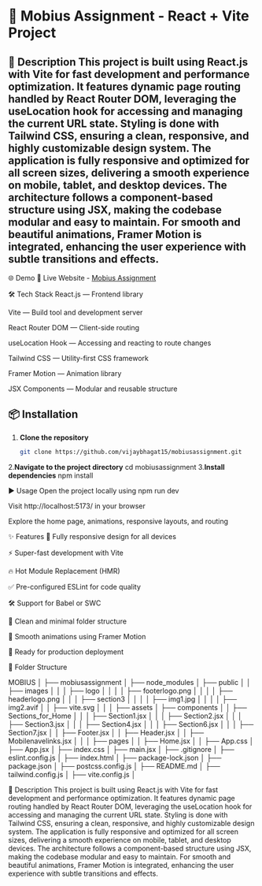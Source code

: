# 🚀 Mobius Assignment - React + Vite Project

📖 Description
This project is built using React.js with Vite for fast development and performance optimization.
It features dynamic page routing handled by React Router DOM, leveraging the useLocation hook for accessing and managing the current URL state.
Styling is done with Tailwind CSS, ensuring a clean, responsive, and highly customizable design system.
The application is fully responsive and optimized for all screen sizes, delivering a smooth experience on mobile, tablet, and desktop devices.
The architecture follows a component-based structure using JSX, making the codebase modular and easy to maintain.
For smooth and beautiful animations, Framer Motion is integrated, enhancing the user experience with subtle transitions and effects.
---


🌐 Demo
🔗 Live Website - [Mobius Assignment](https://mobiusassignment.vercel.app/)

🛠 Tech Stack
React.js — Frontend library

Vite — Build tool and development server

React Router DOM — Client-side routing

useLocation Hook — Accessing and reacting to route changes

Tailwind CSS — Utility-first CSS framework

Framer Motion — Animation library

JSX Components — Modular and reusable structure

## 📦 Installation

1. **Clone the repository**
   ```bash
   git clone https://github.com/vijaybhagat15/mobiusassignment.git
2.**Navigate to the project directory**
    cd mobiusassignment
3.**Install dependencies**
    npm install

▶️ Usage
Open the project locally using npm run dev

Visit http://localhost:5173/ in your browser

Explore the home page, animations, responsive layouts, and routing
    
✨ Features
📱 Fully responsive design for all devices

⚡ Super-fast development with Vite

🔥 Hot Module Replacement (HMR)

✅ Pre-configured ESLint for code quality

🛠 Support for Babel or SWC

🧹 Clean and minimal folder structure

🎨 Smooth animations using Framer Motion

🚀 Ready for production deployment



📁 Folder Structure

MOBIUS
│
├── mobiusassignment
│   ├── node_modules
│   ├── public
│   │   ├── images
│   │   │   ├── logo
│   │   │   │   ├── footerlogo.png
│   │   │   │   ├── headerlogo.png
│   │   │   ├── section3
│   │   │   │   ├── img1.jpg
│   │   │   │   ├── img2.avif
│   │   ├── vite.svg
│   │
│   ├── assets
│   ├── components
│   │   ├── Sections_for_Home
│   │   │   ├── Section1.jsx
│   │   │   ├── Section2.jsx
│   │   │   ├── Section3.jsx
│   │   │   ├── Section4.jsx
│   │   │   ├── Section6.jsx
│   │   │   ├── Section7.jsx
│   │   ├── Footer.jsx
│   │   ├── Header.jsx
│   │   ├── Mobilenavelinks.jsx
│   │
│   ├── pages
│   │   ├── Home.jsx
│
│   ├── App.css
│   ├── App.jsx
│   ├── index.css
│   ├── main.jsx
│   ├── .gitignore
│   ├── eslint.config.js
│   ├── index.html
│   ├── package-lock.json
│   ├── package.json
│   ├── postcss.config.js
│   ├── README.md
│   ├── tailwind.config.js
│   ├── vite.config.js
│
   
📖 Description
This project is built using React.js with Vite for fast development and performance optimization.
It features dynamic page routing handled by React Router DOM, leveraging the useLocation hook for accessing and managing the current URL state.
Styling is done with Tailwind CSS, ensuring a clean, responsive, and highly customizable design system.
The application is fully responsive and optimized for all screen sizes, delivering a smooth experience on mobile, tablet, and desktop devices.
The architecture follows a component-based structure using JSX, making the codebase modular and easy to maintain.
For smooth and beautiful animations, Framer Motion is integrated, enhancing the user experience with subtle transitions and effects.
